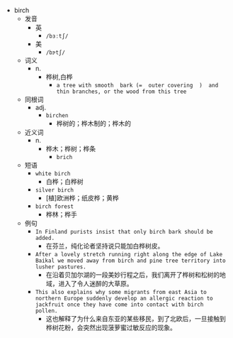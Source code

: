 - birch
  - 发音
    - 英
      - `/bɜːtʃ/`
    - 美
      - `/bɝtʃ/`
  - 词义
    - n.
      - 桦树,白桦
        - `a tree with smooth  bark (=  outer covering  )  and thin branches, or the wood from this tree`
  - 同根词
    - adj.
      - `birchen`
        - 桦树的；桦木制的；桦木的
  - 近义词
    - n.
      - 桦木；桦树；桦条
        - `brich`
  - 短语
    - `white birch`
      - 白桦；白桦树 
    - `silver birch`
      - [植]欧洲桦；纸皮桦；黄桦 
    - `birch forest`
      - 桦林；桦手 
  - 例句
    - `In Finland purists insist that only birch bark should be added.`
      - 在芬兰，纯化论者坚持说只能加白桦树皮。
    - `After a lovely stretch running right along the edge of Lake Baikal we moved away from birch and pine tree territory into lusher pastures.`
      - 在沿着贝加尔湖的一段美妙行程之后，我们离开了桦树和松树的地域，进入了令人迷醉的大草原。
    - `This also explains why some migrants from east Asia to northern Europe suddenly develop an allergic reaction to jackfruit once they have come into contact with birch pollen.`
      - 这也解释了为什么来自东亚的某些移民，到了北欧后，一旦接触到桦树花粉，会突然出现菠萝蜜过敏反应的现象。

